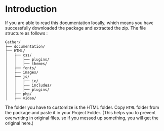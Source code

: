 # Introduction

 If you are able to read this documentation locally, which means you have successfully downloaded the package and extracted the zip. The file structure as follows :

```text
Gather/
├── documentation/
├── HTML/
│   ├── css/
│   │   ├── plugins/
│   │   ├── themes/
│   ├── fonts/
│   ├── images/
│   ├── js/
│   │   ├── ie/
│   │   ├── includes/
│   │   ├── plugins/
│   ├── php/
│   ├── video/
```

The folder you have to customize is the HTML folder. Copy `HTML` folder from the package and paste it in your Project Folder. \(This helps you to prevent overwriting in original files. so if you messed up something, you will get the original here.\)


